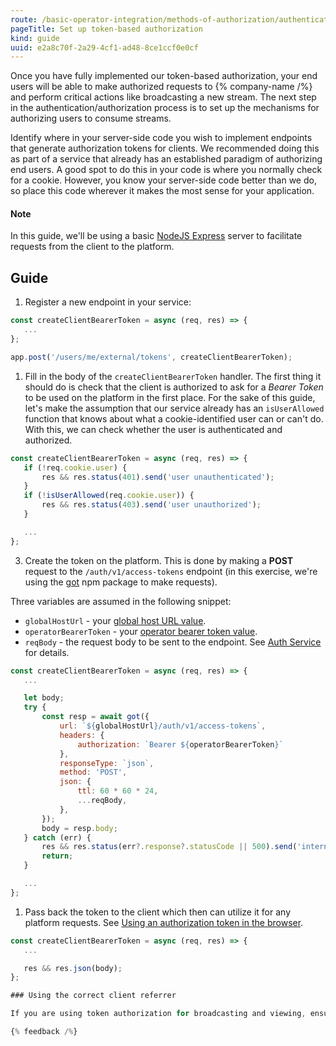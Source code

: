 ```yaml
---
route: /basic-operator-integration/methods-of-authorization/authentication-tokens/set-up-token-based-authorization
pageTitle: Set up token-based authorization
kind: guide
uuid: e2a8c70f-2a29-4cf1-ad48-8ce1ccf0e0cf
---
```


Once you have fully implemented our token-based authorization, your end users will be able to make authorized requests to {% company-name /%} and perform critical actions like broadcasting a new stream.  The next step in the authentication/authorization process is to set up the mechanisms for authorizing users to consume streams.


Identify where in your server-side code you wish to implement endpoints that generate authorization tokens for clients.  We recommended doing this as part of a service that already has an established paradigm of authorizing end users.  A good spot to do this in your code is where you normally check for a cookie.  However, you know your server-side code better than we do, so place this code wherever it makes the most sense for your application.

#### Note

In this guide, we'll be using a basic [NodeJS Express](https://expressjs.com/) server to facilitate requests from the client to the platform. 

## Guide

1. Register a new endpoint in your service:

 ```js
const createClientBearerToken = async (req, res) => {
	...
};

 app.post('/users/me/external/tokens', createClientBearerToken);
```

1. Fill in the body of the `createClientBearerToken` handler. The first thing it should do is check that the client is authorized to ask for a *Bearer Token* to be used on the platform in the first place. For the sake of this guide, let's make the assumption that our service already has an `isUserAllowed` function that knows about what a cookie-identified user can or can't do. With this, we can check whether the user is authenticated and authorized.

 ```js
const createClientBearerToken = async (req, res) => {
	if (!req.cookie.user) {
		res && res.status(401).send('user unauthenticated');
	}
	if (!isUserAllowed(req.cookie.user)) {
		res && res.status(403).send('user unauthorized');
	}

	...
};
```

3. Create the token on the platform. This is done by making a **POST** request to the `/auth/v1/access-tokens` endpoint (in this exercise, we're using the [got](https://www.npmjs.com/package/got) npm package to make requests).

 Three variables are assumed in the following snippet:

 - `globalHostUrl` - your [global host URL value](/config).
 - `operatorBearerToken` - your [operator bearer token value](/config).
 - `reqBody` - the request body to be sent to the endpoint. See [Auth Service](#) for details.

 ```js
const createClientBearerToken = async (req, res) => {
	...

	let body;
	try {
		const resp = await got({
			url: `${globalHostUrl}/auth/v1/access-tokens`,
			headers: {
				authorization: `Bearer ${operatorBearerToken}`
			},
			responseType: `json`,
			method: 'POST',
			json: {
				ttl: 60 * 60 * 24,
				...reqBody,
			},
		});
		body = resp.body;
	} catch (err) {
		res && res.status(err?.response?.statusCode || 500).send('internal auth error');
		return;
	}

	...
 };
 ```

1. Pass back the token to the client which then can utilize it for any platform requests. See [Using an authorization token in the browser](/docs/basic-operator-integration/methods-of-authorization/authentication-tokens/using-an-auth-token-in-the-browser).


 ```js
const createClientBearerToken = async (req, res) => {
	...

	res && res.json(body);
};

### Using the correct client referrer

If you are using token authorization for broadcasting and viewing, ensure that you are starting broadcasts with the client referrer set to `token-auth`.

{% feedback /%}